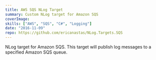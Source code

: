 ```yaml
---
title: AWS SQS NLog Target
summary: Custom NLog target for Amazon SQS
coverImage:
skills: ["AWS", "SQS", "C#", "Logging"]
date: "2016-11-09"
repo: https://github.com/ericanastas/NLog.Targets.SQS
---
```


NLog target for Amazon SQS. This target will publish log messages to a specified Amazon SQS queue.
